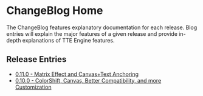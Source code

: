 # ChangeBlog Home

The ChangeBlog features explanatory documentation for each release. Blog entries will explain the major features of a
given release and provide in-depth explanations of TTE Engine features.

## Release Entries

* [0.11.0 - Matrix Effect and Canvas+Text Anchoring](./changeblog_0.11.0.md)
* [0.10.0 - ColorShift, Canvas, Better Compatibility, and more Customization](./changeblog_0.10.0.md)
